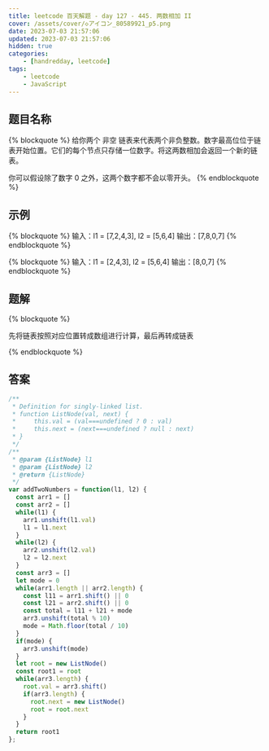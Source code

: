 ```yaml
---
title: leetcode 百天解题 - day 127 - 445. 两数相加 II
cover: /assets/cover/◇アイコン_80589921_p5.png
date: 2023-07-03 21:57:06
updated: 2023-07-03 21:57:06
hidden: true
categories:
    - [handredday, leetcode]
tags:
    - leetcode
    - JavaScript
---
```



## 题目名称

{% blockquote %}
给你两个 非空 链表来代表两个非负整数。数字最高位位于链表开始位置。它们的每个节点只存储一位数字。将这两数相加会返回一个新的链表。

你可以假设除了数字 0 之外，这两个数字都不会以零开头。
{% endblockquote %}

## 示例

{% blockquote %}
输入：l1 = [7,2,4,3], l2 = [5,6,4]
输出：[7,8,0,7]
{% endblockquote %}

{% blockquote %}
输入：l1 = [2,4,3], l2 = [5,6,4]
输出：[8,0,7]
{% endblockquote %}


## 题解


{% blockquote %}

先将链表按照对应位置转成数组进行计算，最后再转成链表

{% endblockquote %}

## 答案

~~~js
/**
 * Definition for singly-linked list.
 * function ListNode(val, next) {
 *     this.val = (val===undefined ? 0 : val)
 *     this.next = (next===undefined ? null : next)
 * }
 */
/**
 * @param {ListNode} l1
 * @param {ListNode} l2
 * @return {ListNode}
 */
var addTwoNumbers = function(l1, l2) {
  const arr1 = []
  const arr2 = []
  while(l1) {
    arr1.unshift(l1.val)
    l1 = l1.next
  }
  while(l2) {
    arr2.unshift(l2.val)
    l2 = l2.next
  }
  const arr3 = []
  let mode = 0
  while(arr1.length || arr2.length) {
    const l11 = arr1.shift() || 0
    const l21 = arr2.shift() || 0
    const total = l11 + l21 + mode
    arr3.unshift(total % 10)
    mode = Math.floor(total / 10)
  }
  if(mode) {
    arr3.unshift(mode)
  }
  let root = new ListNode()
  const root1 = root
  while(arr3.length) {
    root.val = arr3.shift()
    if(arr3.length) {
      root.next = new ListNode()
      root = root.next
    }
  }
  return root1
};
~~~
